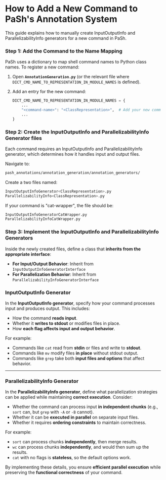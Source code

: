 # How to Add a New Command to PaSh's Annotation System

This guide explains how to manually create InputOutputInfo and ParallelizabilityInfo generators for a new command in PaSh.


### **Step 1: Add the Command to the Name Mapping**

PaSh uses a dictionary to map shell command names to Python class names. To register a new command:

1. Open **`AnnotationGeneration.py`** (or the relevant file where `DICT_CMD_NAME_TO_REPRESENTATION_IN_MODULE_NAMES` is defined).
2. Add an entry for the new command:

   ```python
   DICT_CMD_NAME_TO_REPRESENTATION_IN_MODULE_NAMES = {
       ...
       "<command-name>": "<ClassRepresentation>",  # Add your new command here
       ...
   }
### **Step 2: Create the InputOutputInfo and ParallelizabilityInfo Generator files**

Each command requires an InputOutputInfo and ParallelizabilityInfo generator, which determines how it handles input and output files.

Navigate to:

```sh
pash_annotations/annotation_generation/annotation_generators/
```

Create a two files named:

 ```sh
InputOutputInfoGenerator<ClassRepresentation>.py
ParallelizabilityInfo<ClassRepresentation>.py
```

If your command is "cat-wrapper", the file should be:

```sh
InputOutputInfoGeneratorCatWrapper.py
ParallelizabilityInfoCatWrapper.py
```


### **Step 3: Implement the InputOutputInfo and ParallelizabilityInfo Generators**

Inside the newly created files, define a class that **inherits from the appropriate interface**:

- **For Input/Output Behavior**: Inherit from `InputOutputInfoGeneratorInterface`
- **For Parallelization Behavior**: Inherit from `ParallelizabilityInfoGeneratorInterface`

### **InputOutputInfo Generator**
In the **InputOutputInfo generator**, specify how your command processes input and produces output. This includes:
- How the command **reads input**.
- Whether it **writes to stdout** or modifies files in place.
- How **each flag affects input and output behavior**.

For example:
- Commands like `cat` read from **stdin** or files and write to **stdout**.
- Commands like `mv` modify files **in place** without stdout output.
- Commands like `grep` take both **input files and options** that affect behavior.

---

### **ParallelizabilityInfo Generator**
In the **ParallelizabilityInfo generator**, define what parallelization strategies can be applied while maintaining **correct execution**. Consider:
- Whether the command can process input **in independent chunks** (e.g., `sort` can, but `grep` with `-A` or `-B` cannot).
- Whether it can be **executed in parallel** on separate input files.
- Whether it requires **ordering constraints** to maintain correctness.

For example:
- `sort` can process chunks **independently**, then merge results.
- `wc` can process chunks **independently**, and would then sum up the results.
- `cat` with no flags is **stateless**, so the default options work.

By implementing these details, you ensure **efficient parallel execution** while preserving the **functional correctness** of your command.




